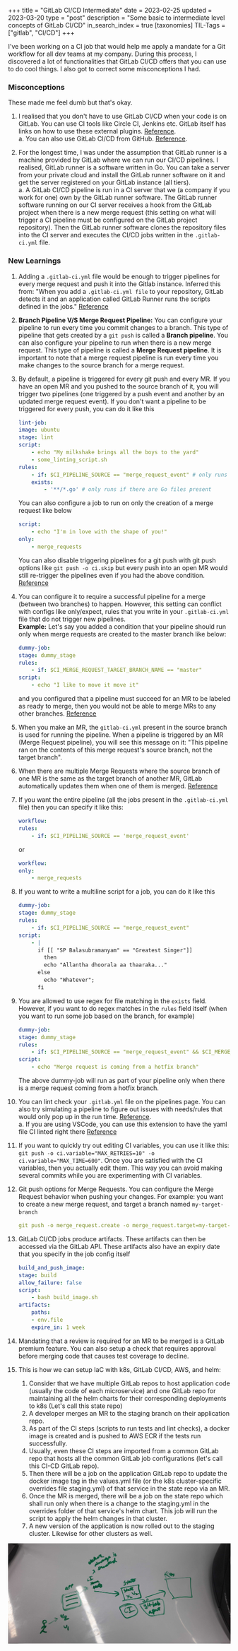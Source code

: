 +++
title = "GitLab CI/CD Intermediate"
date = 2023-02-25
updated = 2023-03-20
type = "post"
description = "Some basic to intermediate level concepts of GitLab CI/CD"
in_search_index = true
[taxonomies]
TIL-Tags = ["gitlab", "CI/CD"]
+++

I've been working on a CI job that would help me apply a mandate for a Git workflow for all dev teams at my company. During this process, I discovered a lot of functionalities that GitLab CI/CD offers that you can use to do cool things. I also got to correct some misconceptions I had.

### Misconceptions

These made me feel dumb but that's okay.

1. I realised that you don't have to use GitLab CI/CD when your code is on GitLab. You can use CI tools like Circle CI, Jenkins etc. GitLab itself has links on how to use these external plugins. [Reference](https://docs.gitlab.com/ee/user/project/integrations/index.html#available-integrations).  
a. You can also use GitLab CI/CD from GitHub. [Reference](https://docs.gitlab.com/ee/ci/ci_cd_for_external_repos/github_integration.html).

2. For the longest time, I was under the assumption that GitLab runner is a machine provided by GitLab where we can run our CI/CD pipelines. I realised, GitLab runner is a software written in Go. You can take a server from your private cloud and install the GitLab runner software on it and get the server registered on your GitLab instance (all tiers).  
a. A GitLab CI/CD pipeline is run in a CI server that we (a company if you work for one) own by the GitLab runner software. The GitLab runner software running on our CI server receives a hook from the GitLab project when there is a new merge request (this setting on what will trigger a CI pipeline must be configured on the GitLab project repository). Then the GitLab runner software clones the repository files into the CI server and executes the CI/CD jobs written in the `.gitlab-ci.yml` file.

### New Learnings

1. Adding a `.gitlab-ci.yml` file would be enough to trigger pipelines for every merge request and push it into the Gitlab instance. Inferred this from: "When you add a `.gitlab-ci.yml file` to your repository, GitLab detects it and an application called GitLab Runner runs the scripts defined in the jobs." [Reference](https://docs.gitlab.com/ee/ci/yaml/gitlab_ci_yaml.html)

2. **Branch Pipeline V/S Merge Request Pipeline:** You can configure your pipeline to run every time you commit changes to a branch. This type of pipeline that gets created by a `git push` is called a **Branch pipeline**. You can also configure your pipeline to run when there is a new merge request. This type of pipeline is called a **Merge Request pipeline**. It is important to note that a merge request pipeline is run every time you make changes to the source branch for a merge request.

3. By default, a pipeline is triggered for every git push and every MR. If you have an open MR and you pushed to the source branch of it, you will trigger two pipelines (one triggered by a push event and another by an updated merge request event). If you don't want a pipeline to be triggered for every push, you can do it like this

	```yaml
	lint-job:
	image: ubuntu
	stage: lint
	script:
		- echo "My milkshake brings all the boys to the yard"
		- some_linting_script.sh
	rules:
		- if: $CI_PIPELINE_SOURCE == "merge_request_event" # only runs when there is a merge request.
		exists:
			- '**/*.go' # only runs if there are Go files present
	```

	You can also configure a job to run on only the creation of a merge request like below

	```yaml
	script:
		- echo "I'm in love with the shape of you!"
	only:
		- merge_requests
	```
	You can also disable triggering pipelines for a git push with git push options like `git push -o ci.skip` but every push into an open MR would still re-trigger the pipelines even if you had the above condition. [Reference](https://docs.gitlab.com/ee/user/project/push_options.html)

4. You can configure it to require a successful pipeline for a merge (between two branches) to happen. However, this setting can conflict with configs like only/expect, rules that you write in your `.gitlab-ci.yml` file that do not trigger new pipelines.  
**Example:** Let's say you added a condition that your pipeline should run only when merge requests are created to the master branch like below:
	```yaml
	dummy-job:
	stage: dummy_stage
	rules:
		- if: $CI_MERGE_REQUEST_TARGET_BRANCH_NAME == "master"
	script:
		- echo "I like to move it move it"
	```
	and you configured that a pipeline must succeed for an MR to be labeled as ready to merge, then you would not be able to merge MRs to any other branches. [Reference](https://docs.gitlab.com/ee/user/project/merge_requests/merge_when_pipeline_succeeds.html#require-a-successful-pipeline-for-merge)

5. When you make an MR, the `gitlab-ci.yml` present in the source branch is used for running the pipeline. When a pipeline is triggered by an MR (Merge Request pipeline), you will see this message on it: "This pipeline ran on the contents of this merge request's source branch, not the target branch".

6. When there are multiple Merge Requests where the source branch of one MR is the same as the target branch of another MR, GitLab automatically updates them when one of them is merged. [Reference](https://docs.gitlab.com/ee/user/project/merge_requests/#update-merge-requests-when-target-branch-merges)

7. If you want the entire pipeline (all the jobs present in the `.gitlab-ci.yml` file) then you can specify it like this:

	```yaml
	workflow:
	rules:
		- if: $CI_PIPELINE_SOURCE == 'merge_request_event'

	```
	or
	```yaml
	workflow:
	only:
		- merge_requests
	```

8. If you want to write a multiline script for a job, you can do it like this
	```yaml
	dummy-job:
	stage: dummy_stage
	rules:
		- if: $CI_PIPELINE_SOURCE == "merge_request_event"
	script:
		- |
		  if [[ "SP Balasubramanyam" == "Greatest Singer"]]
		    then
			echo "Allantha dhoorala aa thaaraka..."
		  else
			echo "Whatever";
		  fi
	```

9. You are allowed to use regex for file matching in the `exists` field. However, if you want to do regex matches in the `rules` field itself (when you want to run some job based on the branch, for example)
	```yaml
	dummy-job:
	stage: dummy_stage
	rules:
		- if: $CI_PIPELINE_SOURCE == "merge_request_event" && $CI_MERGE_REQUEST_SOURCE_BRANCH_NAME !~ /^hotfix-/
	script:
		- echo "Merge request is coming from a hotfix branch"
	```
	The above dummy-job will run as part of your pipeline only when there is a merge request coming from a hotfix branch.

10. You can lint check your `.gitlab.yml` file on the pipelines page. You can also try simulating a pipeline to figure out issues with needs/rules that would only pop up in the run time. [Reference](https://docs.gitlab.com/ee/ci/lint.html).  
a. If you are using VSCode, you can use this extension to have the yaml file CI linted right there [Reference](https://docs.gitlab.com/ee/ci/lint.html#simulate-a-pipeline)

11. If you want to quickly try out editing CI variables, you can use it like this: `git push -o ci.variable="MAX_RETRIES=10" -o ci.variable="MAX_TIME=600"`. Once you are satisfied with the CI variables, then you actually edit them. This way you can avoid making several commits while you are experimenting with CI variables.

12. Git push options for Merge Requests. You can configure the Merge Request behavior when pushing your changes. For example: you want to create a new merge request, and target a branch named `my-target-branch`
	```yaml
	git push -o merge_request.create -o merge_request.target=my-target-branch
	```

13. GitLab CI/CD jobs produce artifacts. These artifacts can then be accessed via the GitLab API. These artifacts also have an expiry date that you specify in the job config itself
	```yaml
	build_and_push_image:
	stage: build
	allow_failure: false
	script:
		- bash build_image.sh
	artifacts:
		paths:
		- env.file
		expire_in: 1 week
	```


14. Mandating that a review is required for an MR to be merged is a GitLab premium feature. You can also setup a check that requires approval before merging code that causes test coverage to decline.


15. This is how we can setup IaC with k8s, GitLab CI/CD, AWS, and helm:
	1. Consider that we have multiple GitLab repos to host application code (usually the code of each microservice) and one GitLab repo for maintaining all the helm charts for their corresponding deployments to k8s (Let's call this state repo)
	2. A developer merges an MR to the staging branch on their application repo.
	3. As part of the CI steps (scripts to run tests and lint checks), a docker image is created and is pushed to AWS ECR if the tests run successfully.
	4. Usually, even these CI steps are imported from a common GitLab repo that hosts all the common GitLab job configurations (let's call this CI-CD GitLab repo).
	5. Then there will be a job on the application GitLab repo to update the docker image tag in the values.yml file (or the k8s cluster-specific overrides file staging.yml) of that service in the state repo via an MR.
	6. Once the MR is merged, there will be a job on the state repo which shall run only when there is a change to the staging.yml in the overrides folder of that service's helm chart. This job will run the script to apply the helm changes in that cluster.
	7. A new version of the application is now rolled out to the staging cluster. Likewise for other clusters as well.

![image](/images/til/gitlab-ci-cd-2/20230315_192634.jpg)


